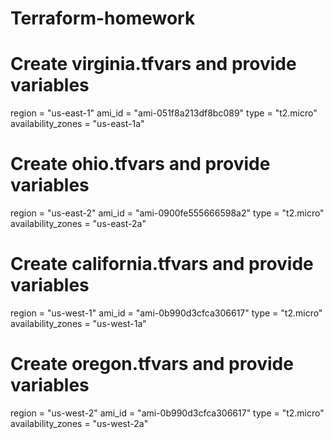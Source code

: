 # Terraform-homework

# Create virginia.tfvars and provide variables
region = "us-east-1"
ami_id = "ami-051f8a213df8bc089"
type = "t2.micro"
availability_zones = "us-east-1a"
# Create ohio.tfvars and provide variables
region = "us-east-2"
ami_id = "ami-0900fe555666598a2"
type = "t2.micro"
availability_zones = "us-east-2a"
# Create california.tfvars and provide variables
region = "us-west-1"
ami_id = "ami-0b990d3cfca306617"
type = "t2.micro"
availability_zones = "us-west-1a"
# Create oregon.tfvars and provide variables
region = "us-west-2"
ami_id = "ami-0b990d3cfca306617"
type = "t2.micro"
availability_zones = "us-west-2a"







